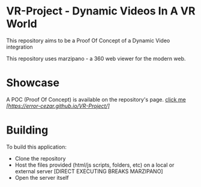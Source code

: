 # VR-Project - Dynamic Videos In A VR World

This repository aims to be a Proof Of Concept of a Dynamic Video integration 

This repository uses marzipano - a 360 web viewer for the modern web.

# Showcase
A POC (Proof Of Concept) is available on the repository's page. [click me](https://error-cezar.github.io/VR-Project/) *[https://error-cezar.github.io/VR-Project/]*

# Building
To build this application:
- Clone the repository
- Host the files provided (html/js scripts, folders, etc) on a local or external server [DIRECT EXECUTING BREAKS MARZIPANO]
- Open the server itself
